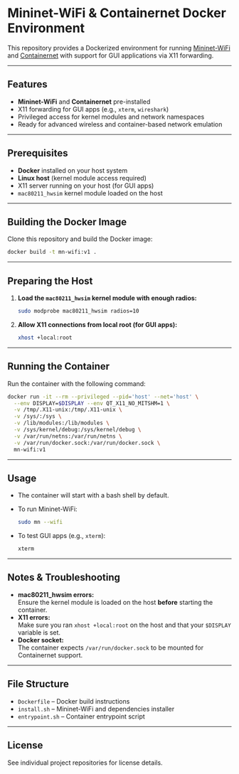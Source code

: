 # Mininet-WiFi & Containernet Docker Environment

This repository provides a Dockerized environment for running [Mininet-WiFi](https://github.com/intrig-unicamp/mininet-wifi) and [Containernet](https://github.com/containernet/containernet) with support for GUI applications via X11 forwarding.

---

## Features

- **Mininet-WiFi** and **Containernet** pre-installed
- X11 forwarding for GUI apps (e.g., `xterm`, `wireshark`)
- Privileged access for kernel modules and network namespaces
- Ready for advanced wireless and container-based network emulation

---

## Prerequisites

- **Docker** installed on your host system
- **Linux host** (kernel module access required)
- X11 server running on your host (for GUI apps)
- `mac80211_hwsim` kernel module loaded on the host

---

## Building the Docker Image

Clone this repository and build the Docker image:

```sh
docker build -t mn-wifi:v1 .
```

---

## Preparing the Host

1. **Load the `mac80211_hwsim` kernel module with enough radios:**

   ```sh
   sudo modprobe mac80211_hwsim radios=10
   ```

2. **Allow X11 connections from local root (for GUI apps):**

   ```sh
   xhost +local:root
   ```

---

## Running the Container

Run the container with the following command:

```sh
docker run -it --rm --privileged --pid='host' --net='host' \
  --env DISPLAY=$DISPLAY --env QT_X11_NO_MITSHM=1 \
  -v /tmp/.X11-unix:/tmp/.X11-unix \
  -v /sys/:/sys \
  -v /lib/modules:/lib/modules \
  -v /sys/kernel/debug:/sys/kernel/debug \
  -v /var/run/netns:/var/run/netns \
  -v /var/run/docker.sock:/var/run/docker.sock \
  mn-wifi:v1
```

---

## Usage

- The container will start with a bash shell by default.
- To run Mininet-WiFi:

  ```sh
  sudo mn --wifi
  ```

- To test GUI apps (e.g., `xterm`):

  ```sh
  xterm
  ```

---

## Notes & Troubleshooting

- **mac80211_hwsim errors:**  
  Ensure the kernel module is loaded on the host **before** starting the container.
- **X11 errors:**  
  Make sure you ran `xhost +local:root` on the host and that your `$DISPLAY` variable is set.
- **Docker socket:**  
  The container expects `/var/run/docker.sock` to be mounted for Containernet support.

---

## File Structure

- `Dockerfile` – Docker build instructions
- `install.sh` – Mininet-WiFi and dependencies installer
- `entrypoint.sh` – Container entrypoint script

---

## License

See individual project repositories for license details.